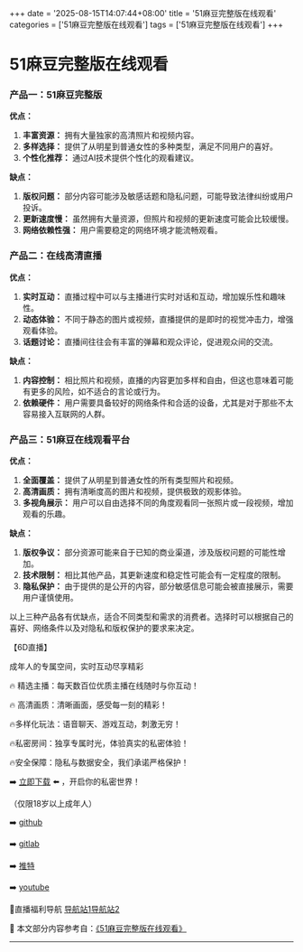 +++
date = '2025-08-15T14:07:44+08:00'
title = '51麻豆完整版在线观看'
categories = ['51麻豆完整版在线观看']
tags = ['51麻豆完整版在线观看']
+++

# 51麻豆完整版在线观看

### 产品一：51麻豆完整版

**优点：**
1. **丰富资源：** 拥有大量独家的高清照片和视频内容。
2. **多样选择：** 提供了从明星到普通女性的多种类型，满足不同用户的喜好。
3. **个性化推荐：** 通过AI技术提供个性化的观看建议。

**缺点：**
1. **版权问题：** 部分内容可能涉及敏感话题和隐私问题，可能导致法律纠纷或用户投诉。
2. **更新速度慢：** 虽然拥有大量资源，但照片和视频的更新速度可能会比较缓慢。
3. **网络依赖性强：** 用户需要稳定的网络环境才能流畅观看。

### 产品二：在线高清直播

**优点：**
1. **实时互动：** 直播过程中可以与主播进行实时对话和互动，增加娱乐性和趣味性。
2. **动态体验：** 不同于静态的图片或视频，直播提供的是即时的视觉冲击力，增强观看体验。
3. **话题讨论：** 直播间往往会有丰富的弹幕和观众评论，促进观众间的交流。

**缺点：**
1. **内容控制：** 相比照片和视频，直播的内容更加多样和自由，但这也意味着可能有更多的风险，如不适合的言论或行为。
2. **依赖硬件：** 用户需要具备较好的网络条件和合适的设备，尤其是对于那些不太容易接入互联网的人群。

### 产品三：51麻豆在线观看平台

**优点：**
1. **全面覆盖：** 提供了从明星到普通女性的所有类型照片和视频。
2. **高清画质：** 拥有清晰度高的图片和视频，提供极致的观影体验。
3. **多视角展示：** 用户可以自由选择不同的角度观看同一张照片或一段视频，增加观看的乐趣。

**缺点：**
1. **版权争议：** 部分资源可能来自于已知的商业渠道，涉及版权问题的可能性增加。
2. **技术限制：** 相比其他产品，其更新速度和稳定性可能会有一定程度的限制。
3. **隐私保护：** 由于提供的是公开的内容，部分敏感信息可能会被直接展示，需要用户谨慎使用。

以上三种产品各有优缺点，适合不同类型和需求的消费者。选择时可以根据自己的喜好、网络条件以及对隐私和版权保护的要求来决定。

【6D直播】

 成年人的专属空间，实时互动尽享精彩

🔥 精选主播：每天数百位优质主播在线随时与你互动！

🔥 高清画质：清晰画面，感受每一刻的精彩！

🔥多样化玩法：语音聊天、游戏互动，刺激无穷！

🔥私密房间：独享专属时光，体验真实的私密体验！

🔥安全保障：隐私与数据安全，我们承诺严格保护！

➡️ [立即下载](https://down123.s3.ap-east-1.amazonaws.com/down/down.html?channelCode=blog) ⬅️ ，开启你的私密世界！

 （仅限18岁以上成年人）

➡️ [github](https://aldult-live.github.io/)

➡️ [gitlab](https://seo-09598d.gitlab.io/)

➡️ [推特](https://x.com/wegame33)

➡️ [youtube](https://www.youtube.com/@6Dlive)

🔞直播福利导航   [导航站1](https://webstack-86085a.gitlab.io/)[导航站2](https://onlygit123-2.github.io/)

📘 本文部分内容参考自：[《51麻豆完整版在线观看》](https://webstack-hugo-18.pages.dev/)

---
